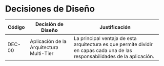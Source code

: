 # Decisiones de Diseño

| Código | Decisión de Diseño                       | Justificación                                                                                                                 |
| ------ | ---------------------------------------- | ----------------------------------------------------------------------------------------------------------------------------- |
| DEC-00 | Aplicación de la Arquitectura Multi-Tier | La principal ventaja de esta arquitectura es que permite dividir en capas cada una de las responsabilidades de la aplicación. |

